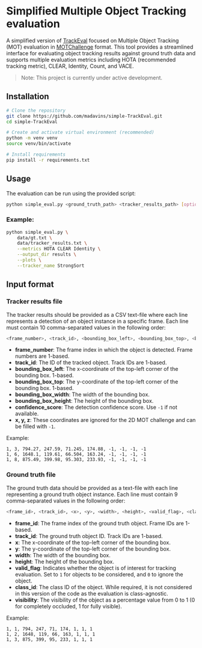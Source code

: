 
# Simplified Multiple Object Tracking evaluation
A simplified version of [TrackEval](https://github.com/JonathonLuiten/TrackEval) focused on Multiple Object Tracking (MOT) evaluation in [MOTChallenge](https://motchallenge.net/) format. This tool provides a streamlined interface for evaluating object tracking results against ground truth data and supports multiple evaluation metrics including HOTA (recommended tracking metric), CLEAR, Identity, Count, and VACE.

> Note: This project is currently under active development.

## Installation
```bash
# Clone the repository
git clone https://github.com/madavins/simple-TrackEval.git
cd simple-TrackEval

# Create and activate virtual environment (recommended)
python -m venv venv
source venv/bin/activate

# Install requirements
pip install -r requirements.txt
```

## Usage
The evaluation can be run using the provided script:
```bash
python simple_eval.py <ground_truth_path> <tracker_results_path> [options]
```

### Example:
```bash
python simple_eval.py \
    data/gt.txt \
    data/tracker_results.txt \
    --metrics HOTA CLEAR Identity \
    --output_dir results \
    --plots \
    --tracker_name StrongSort
```

## Input format
### Tracker results file
The tracker results should be provided as a CSV text-file where each line represents a detection of an object instance in a specific frame. Each line must contain 10 comma-separated values in the following order:

```bash
<frame_number>, <track_id>, <bounding_box_left>, <bounding_box_top>, <bounding_box_width>, <bounding_box_height>, <confidence_score>, <x>, <y>, <z>
```

- **frame_number**: The frame index in which the object is detected. Frame numbers are 1-based.
- **track_id**: The ID of the tracked object. Track IDs are 1-based.
- **bounding_box_left**: The x-coordinate of the top-left corner of the bounding box. 1-based.
- **bounding_box_top**: The y-coordinate of the top-left corner of the bounding box. 1-based.
- **bounding_box_width**: The width of the bounding box.
- **bounding_box_height**: The height of the bounding box.
- **confidence_score**: The detection confidence score. Use `-1` if not available.
- **x, y, z**: These coordinates are ignored for the 2D MOT challenge and can be filled with `-1`.

Example:
```
1, 3, 794.27, 247.59, 71.245, 174.88, -1, -1, -1, -1
1, 6, 1648.1, 119.61, 66.504, 163.24, -1, -1, -1, -1
1, 8, 875.49, 399.98, 95.303, 233.93, -1, -1, -1, -1
```

### Ground truth file
The ground truth data should be provided as a text-file with each line representing a ground truth object instance. Each line must contain 9 comma-separated values in the following order:

```bash
<frame_id>, <track_id>, <x>, <y>, <width>, <height>, <valid_flag>, <class_id>, <visibility>
```

- **frame_id**: The frame index of the ground truth object. Frame IDs are 1-based.
- **track_id**: The ground truth object ID. Track IDs are 1-based.
- **x**: The x-coordinate of the top-left corner of the bounding box.
- **y**: The y-coordinate of the top-left corner of the bounding box.
- **width**: The width of the bounding box.
- **height**: The height of the bounding box.
- **valid_flag**:  Indicates whether the object is of interest for tracking evaluation. Set to `1` for objects to be considered, and `0` to ignore the object.
- **class_id**: The class ID of the object. While required, it is not considered in this version of the code as the evaluation is class-agnostic.
- **visibility**: The visibility of the object as a percentage value from 0 to 1 (0 for completely occluded, 1 for fully visible).

Example:
```
1, 1, 794, 247, 71, 174, 1, 1, 1
1, 2, 1648, 119, 66, 163, 1, 1, 1
1, 3, 875, 399, 95, 233, 1, 1, 1
```
